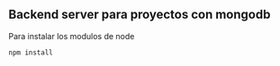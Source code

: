 ## Backend server para proyectos con mongodb

Para instalar los modulos de node

```
npm install
```


